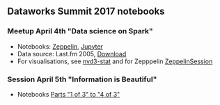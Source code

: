 ## Dataworks Summit 2017 notebooks

### Meetup April 4th "Data science on Spark"

- Notebooks: [Zeppelin](Meetup%20Data%20Science/Meetup%20DWS%202017.json), [Jupyter](Meetup%20Data%20Science/Meetup%20DWS%202017.ipynb)
- Data source: Last.fm 2005, [Download](http://www.iro.umontreal.ca/~lisa/datasets/profiledata_06-May-2005.tar.gz)
- For visualisations, see [nvd3-stat](https://github.com/bernhard-42/nvd3-stat) and for Zepppelin [ZeppelinSession](https://github.com/bernhard-42/advanced-angular-for-pyspark)

### Session April 5th "Information is Beautiful" 

- Notebooks [Parts "1 of 3" to "4 of 3"](Information%20is%20Beautiful/)